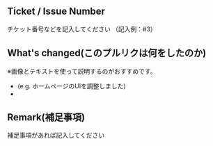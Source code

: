 ## Ticket / Issue Number
チケット番号などを記入してください
（記入例：#3）

## What's changed(このプルリクは何をしたのか)
※画像とテキストを使って説明するのがおすすめです。

* (e.g. ホームページのUIを調整しました)
* 

## Remark(補足事項)
補足事項があれば記入してください